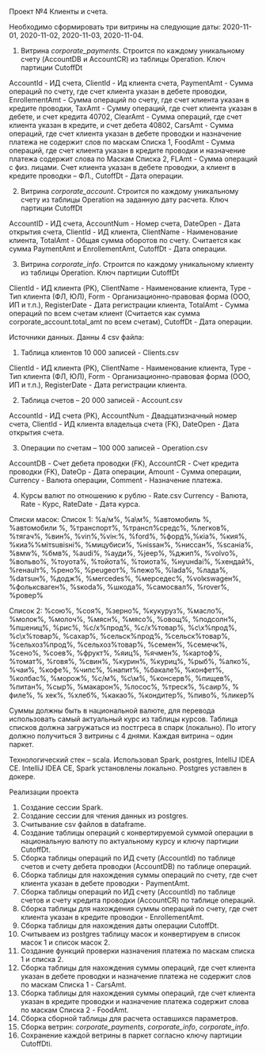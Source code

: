 Проект №4 Клиенты и счета.

Необходимо сформировать три витрины на следующие даты: 2020-11-01, 2020-11-02, 2020-11-03, 2020-11-04.

1. Витрина _corporate_payments_.
 Строится по каждому уникальному счету (AccountDB  и AccountCR) из таблицы Operation. Ключ партиции CutoffDt

AccountId - ИД счета,
ClientId - Ид клиента счета,
PaymentAmt - Сумма операций по счету, где счет клиента указан в дебете проводки,
EnrollementAmt - Сумма операций по счету, где счет клиента указан в  кредите проводки,
TaxAmt - Сумму операций, где счет клиента указан в дебете, и счет кредита 40702,
ClearAmt - Сумма операций, где счет клиента указан в кредите, и счет дебета 40802,
CarsAmt - Сумма операций, где счет клиента указан в дебете проводки и назначение платежа не содержит слов по маскам Списка 1,
FoodAmt - Сумма операций, где счет клиента указан в кредите проводки и назначение платежа содержит слова по Маскам Списка 2,
FLAmt - Сумма операций с физ. лицами. Счет клиента указан в дебете проводки, а клиент в кредите проводки – ФЛ.,
CutoffDt - Дата операции.

2. Витрина _corporate_account_.
 Строится по каждому уникальному счету из таблицы Operation на заданную дату расчета. Ключ партиции CutoffDt  

AccountID - ИД счета,
AccountNum - Номер счета,
DateOpen - Дата открытия счета,
ClientId - ИД клиента,
ClientName - Наименование клиента,
TotalAmt - Общая сумма оборотов по счету. Считается как сумма PaymentAmt и EnrollementAmt,
CutoffDt - Дата операции.     

3. Витрина _corporate_info_.
 Строится по каждому уникальному клиенту из таблицы Operation. Ключ партиции CutoffDt 

ClientId - ИД клиента (PK),
ClientName - Наименование клиента,
Type - Тип клиента (ФЛ, ЮЛ),
Form - Организационно-правовая форма (ООО, ИП и т.п.),
RegisterDate - Дата регистрации клиента,
TotalAmt - Сумма операций по всем счетам клиент (Считается как сумма corporate_account.total_amt по всем счетам),
CutoffDt - Дата операции.

Источники данных.
Данны 4 csv файла:

1. Таблица клиентов 10 000 записей - Clients.csv

ClientId - ИД клиента (PK),
ClientName - Наименование клиента,
Type - Тип клиента (ФЛ, ЮЛ),
Form - Организационно-правовая форма (ООО, ИП и т.п.),
RegisterDate - Дата регистрации клиента.

2. Таблица счетов – 20 000 записей - Account.csv

AccountId - ИД  счета (PK),
AccountNum - Двадцатизначный номер счета,
ClientId - ИД клиента владельца счета (FK),
DateOpen - Дата открытия счета.

3. Операции по счетам – 100 000 записей - Operation.csv

AccountDB - Счет дебета проводки (FK),
AccountCR - Счет кредита проводки (FK),
DateOp - Дата операции,
Amount - Сумма операции,
Currency - Валюта операции,
Comment - Назначение платежа.

4. Курсы валют по отношению к рублю - Rate.csv
Currency - Валюта,
Rate - Курс,
RateDate - Дата курса.

Списки масок:
Список 1:
%а/м%, %а\м%, %автомобиль %, %автомобили %, %транспорт%, %трансп%средс%, %легков%, %тягач%, %вин%, %vin%,%viн:%, %fоrd%, %форд%,%кiа%, %кия%, %киа%%мiтsuвisнi%, %мицубиси%, %нissан%, %ниссан%, %sсанiа%, %вмw%, %бмв%, %аudi%, %ауди%, %jеер%, %джип%, %vоlvо%, %вольво%, %тоyота%, %тойота%, %тоиота%, %нyuнdаi%, %хендай%, %rенаulт%, %рено%, %реugеот%, %пежо%, %lаdа%, %лада%, %dатsuн%, %додж%, %меrсеdеs%, %мерседес%, %vоlкswаgен%, %фольксваген%, %sкоdа%, %шкода%, %самосвал%, %rover%, %ровер%

Список 2:
%сою%, %соя%, %зерно%, %кукуруз%, %масло%, %молок%, %молоч%, %мясн%, %мясо%, %овощ%, %подсолн%, %пшениц%, %рис%, %с/х%прод%, %с/х%товар%, %с\х%прод%, %с\х%товар%, %сахар%, %сельск%прод%, %сельск%товар%, %сельхоз%прод%, %сельхоз%товар%, %семен%, %семечк%, %сено%, %соев%, %фрукт%, %яиц%, %ячмен%, %картоф%, %томат%, %говя%, %свин%, %курин%, %куриц%, %рыб%, %алко%, %чаи%, %кофе%, %чипс%, %напит%, %бакале%, %конфет%, %колбас%, %морож%, %с/м%, %с\м%, %консерв%, %пищев%, %питан%, %сыр%, %макарон%, %лосос%, %треск%, %саир%, % филе%, % хек%, %хлеб%, %какао%, %кондитер%, %пиво%, %ликер%

Суммы должны быть в национальной валюте, для перевода использовать самый актуальный курс из таблицы курсов.
Таблица списков должна загружаться из постгреса в спарк (локально).
По итогу должно получиться 3 витрины с 4 днями.
Каждая витрина – один паркет.

Технологический стек – scala.
Использовал  Spark, postgres, IntelliJ IDEA CE.
IntelliJ IDEA CE, Spark установлены локально.
Postgres уставлен в докере.

Реализации проекта

1. Создание сессии Spark.
2. Создание сессии для чтения данных из postgres.
3. Считывание csv файлов в dataframe.
4. Создание таблицы операций с конвертируемой суммой операции в национальную валюту по актуальному курсу и ключу партиции CutoffDt.
5. Сборка таблицы операций по ИД счету (AccountId) по таблице счетов и счету дебета проводки (AccountDB) по таблице операций.
6. Сборка таблицы для нахождения суммы операций по счету, где счет клиента указан в дебете проводки - PaymentAmt.
7. Сборка таблицы операций по ИД счету (AccountId) по таблице счетов и счету кредита проводки (AccountCR) по таблице операций.
8. Сборка таблицы для нахождения суммы операций по счету, где счет клиента указан в кредите проводки - EnrollementAmt.
9. Сборка таблицы для нахождения даты операции CutoffDt.
10. Считываем из postgres таблицу масок и конвертируем в список масок 1 и список масок 2.
11. Создание функций проверки назначения платежа по маскам списка 1 и списка 2.
12. Сборка таблицы для нахождения суммы операций, где счет клиента указан в дебете проводки и назначение платежа не содержит слов по маскам Списка 1 - CarsAmt.
13. Сборка таблицы для нахождения суммы операций, где счет клиента указан в кредите проводки и назначение платежа содержит слова по маскам Списка 2 - FoodAmt. 
14. Сборка сборной таблицы для расчета оставшихся параметров.
15. Сборка ветрин: _corporate_payments_, _corporate_info_, _corporate_info_.
16. Сохранениe каждой ветрины в паркет согласно ключу партиции CutoffDti.
    

